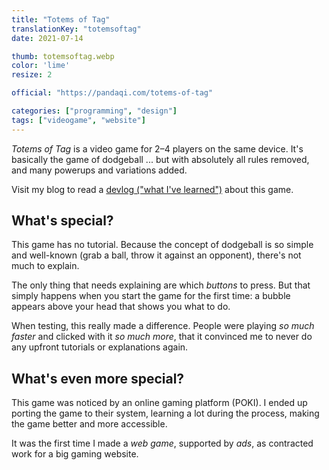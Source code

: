 ```yaml
---
title: "Totems of Tag"
translationKey: "totemsoftag"
date: 2021-07-14

thumb: totemsoftag.webp
color: 'lime'
resize: 2

official: "https://pandaqi.com/totems-of-tag"

categories: ["programming", "design"]
tags: ["videogame", "website"]
---
```


_Totems of Tag_ is a video game for 2&ndash;4 players on the same device. It's basically the game of dodgeball ... but with absolutely all rules removed, and many powerups and variations added.

Visit my blog to read a [devlog ("what I've learned")](https://pandaqi.com/blog/videogames/one-week-games/devlog-totems-of-tag) about this game.

## What's special?
This game has no tutorial. Because the concept of dodgeball is so simple and well-known (grab a ball, throw it against an opponent), there's not much to explain.

The only thing that needs explaining are which _buttons_ to press. But that simply happens when you start the game for the first time: a bubble appears above your head that shows you what to do.

When testing, this really made a difference. People were playing _so much faster_ and clicked with it _so much more_, that it convinced me to never do any upfront tutorials or explanations again.

## What's even more special?
This game was noticed by an online gaming platform (POKI). I ended up porting the game to their system, learning a lot during the process, making the game better and more accessible.

It was the first time I made a _web game_, supported by _ads_, as contracted work for a big gaming website.